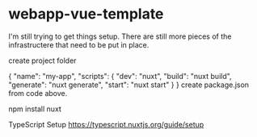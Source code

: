 # webapp-vue-template

I'm still trying to get things setup. There are still more pieces of the infrastructere that need to be put in place.

create project folder

{
  "name": "my-app",
  "scripts": {
    "dev": "nuxt",
    "build": "nuxt build",
    "generate": "nuxt generate",
    "start": "nuxt start"
  }
}
create package.json from code above.

npm install nuxt

TypeScript Setup
https://typescript.nuxtjs.org/guide/setup